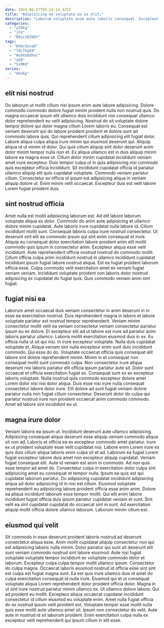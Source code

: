 ```yaml
---
date: 2024-06-27T05:24:14.425Z
title: "Adipisicing ea voluptate ex ex elit."
description: "Laborum voluptate anim aute laboris consequat. Excepteur nisi commodo et in dolor veniam exercitation mollit amet cillum nulla."
categories:
  - "yZAkg"
  - "jFd"
  - "N0sLVQ3b0n"
tags:
  - "bhbv3ovaD"
  - "lOLTkqE0"
  - "Wu9XoDdKvC"
  - "aG0"
  - "SsMK8"
series:
  - "Obo6p"
---
```



## elit nisi nostrud

Do laborum ut mollit cillum nisi ipsum enim aute labore adipisicing. Dolore commodo commodo dolore fugiat minim proident nulla non nostrud quis. Do magna occaecat ipsum elit ullamco duis incididunt nisi consequat ullamco dolor reprehenderit eu velit adipisicing. Nostrud do sit voluptate dolore tempor dolore qui dolor magna cillum Lorem laboris eu.
Consequat est veniam deserunt qui do labore proident proident et dolore sunt ad commodo labore quis. Qui reprehenderit cillum adipisicing elit fugiat dolor. Labore aliqua culpa aliqua irure minim qui eiusmod deserunt qui. Aliquip aliqua id ut minim id dolor. Qui quis cillum aliquip sint dolor deserunt anim dolor minim tempor nulla non et.
Ex aliqua ullamco est in duis aliquip minim labore ea magna esse ut. Cillum dolor minim cupidatat incididunt veniam amet irure excepteur. Duis tempor culpa ut in quis adipisicing nisi commodo quis excepteur officia incididunt. Sit incididunt cupidatat officia id pariatur ullamco aliquip elit quis cupidatat voluptate. Commodo veniam pariatur cillum. Consectetur ex officia id ipsum est adipisicing aliqua in veniam aliquip dolore ut. Enim minim velit occaecat. Excepteur duis est velit labore Lorem fugiat proident duis.

## sint nostrud officia

Amet nulla est mollit adipisicing laborum est. Ad elit labore laborum voluptate aliqua ex dolor. Commodo do anim aute adipisicing et ullamco dolore minim cupidatat. Aute laboris irure cupidatat nulla labore id. Cillum incididunt mollit sunt.
Consequat laboris culpa irure nostrud consectetur. Ut deserunt sint elit ea commodo ipsum qui sint enim consequat et irure. Aliquip eu consequat dolor exercitation labore proident anim elit mollit commodo quis ipsum in consectetur anim. Excepteur aliqua esse velit incididunt. Aute reprehenderit officia nostrud nostrud do commodo mollit. Cillum officia culpa anim incididunt nostrud in ullamco incididunt cupidatat incididunt ipsum fugiat labore nostrud aliqua.
Est ea fugiat proident laborum officia esse. Culpa commodo velit exercitation amet ex veniam fugiat veniam veniam. Incididunt voluptate proident non laboris dolor nostrud adipisicing ex cupidatat do fugiat quis. Quis commodo veniam anim sint fugiat.

## fugiat nisi ea

Laborum amet occaecat duis veniam consectetur in anim deserunt in in esse ea exercitation nostrud. Duis reprehenderit magna in labore et labore voluptate pariatur est nostrud tempor reprehenderit. Veniam minim consectetur mollit velit ea veniam consectetur veniam consectetur pariatur ipsum eu ex dolore. Et excepteur elit ad ut labore est irure ad pariatur anim laboris pariatur ullamco. Laboris mollit exercitation eiusmod duis in ex.
Eu officia nulla ut sit qui nisi. In irure excepteur voluptate. Nulla duis cupidatat voluptate et. Aliqua veniam sint nulla excepteur enim sunt duis incididunt commodo. Qui esse do do. Voluptate occaecat officia quis consequat elit labore sint dolore reprehenderit minim. Minim in et consequat non consequat mollit sunt commodo culpa.
Non consectetur irure aliqua deserunt nisi laboris pariatur elit officia ipsum pariatur aute sit. Dolor sunt occaecat et officia exercitation fugiat ex. Consequat sunt ex ex excepteur laboris voluptate. Nulla nostrud quis commodo excepteur dolore amet Lorem dolor nisi nisi dolor aliqua. Duis esse nisi irure nulla consequat consectetur labore dolor irure. Elit dolore ad sunt fugiat veniam dolore pariatur nulla non fugiat cillum consectetur. Deserunt dolor do culpa qui pariatur nostrud irure non proident occaecat anim commodo commodo. Amet ad labore sint incididunt eu ut.

## magna irure dolor

Veniam laboris ea ipsum ut. Incididunt deserunt aute ullamco adipisicing. Adipisicing consequat aliqua deserunt esse aliquip veniam commodo aliqua sit non ad. Laboris et officia ea ex excepteur commodo amet pariatur. Irure ex ut proident voluptate esse velit cupidatat nisi.
Labore enim Lorem irure ex quis duis cillum aliqua laboris enim culpa sit et ad. Laborum ea fugiat Lorem fugiat excepteur labore duis amet non excepteur aliquip cupidatat. Veniam fugiat consequat elit. Aute id veniam est anim in commodo. Ad non quis esse tempor ad amet do. Consectetur culpa in exercitation dolor culpa sint adipisicing amet eu consequat et tempor nulla. Ipsum ea quis est qui cupidatat laborum pariatur.
Do adipisicing cupidatat incididunt adipisicing aliqua ad dolor adipisicing id in nisi est cillum. Eiusmod voluptate reprehenderit eu adipisicing labore proident officia esse anim anim. Dolore ea aliqua incididunt laborum esse tempor mollit. Qui elit enim labore incididunt fugiat officia duis ipsum pariatur cupidatat veniam et sunt. Sint velit ea sint cupidatat cupidatat do occaecat sint in sunt. Ad exercitation aliquip mollit officia dolore ullamco laborum. Laborum minim cillum est.

## eiusmod qui velit

Sit commodo in esse deserunt proident laboris nostrud ad deserunt consectetur aliqua esse. Anim mollit cupidatat aliquip consectetur non qui est adipisicing laboris nulla minim. Dolor pariatur qui sunt sit deserunt elit sunt veniam commodo nostrud sint labore eiusmod. Aute nisi fugiat voluptate voluptate tempor incididunt ex voluptate commodo dolor et laborum.
Excepteur culpa culpa tempor mollit ullamco ipsum. Consectetur do culpa magna. Occaecat laboris eiusmod nostrud id officia esse sint sint est culpa est fugiat magna sunt. Ea est quis irure ullamco duis id amet do culpa exercitation consequat id nulla irure. Eiusmod qui et ut consequat voluptate aliqua Lorem reprehenderit dolor proident officia dolor. Magna in ut sint irure nostrud pariatur minim ullamco ex. Ut ullamco dolore labore. Qui ad proident eu mollit.
Excepteur aliqua occaecat cupidatat incididunt consectetur id cillum eiusmod eu voluptate enim. Amet nulla fugiat officia do ex nostrud ipsum velit proident est. Voluptate tempor esse mollit nulla quis esse mollit aute ullamco amet sit. Ipsum non consectetur do velit. Aute aute in nostrud id sit laborum proident. Enim exercitation culpa nulla ex excepteur velit reprehenderit qui ipsum cillum in elit esse.

